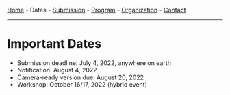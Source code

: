[Home](index.md) - Dates - [Submission](submission.md) - [Program](program.md) - [Organization](organization.md) - [Contact](contact.md)

---

# Important Dates

- Submission deadline: July 4, 2022, anywhere on earth 
- Notification: August 4, 2022
- Camera-ready version due: August 20, 2022
- Workshop: October 16/17, 2022 (hybrid event)
